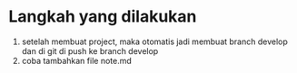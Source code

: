 # Langkah yang dilakukan

1. setelah membuat project, maka otomatis jadi membuat branch develop dan di git di push ke branch develop
2. coba tambahkan file note.md